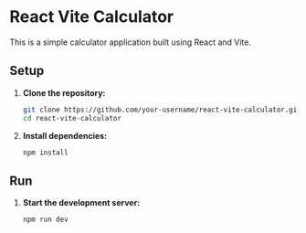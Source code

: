 # React Vite Calculator

This is a simple calculator application built using React and Vite.

## Setup

1. **Clone the repository:**

    ```sh
    git clone https://github.com/your-username/react-vite-calculator.git
    cd react-vite-calculator
    ```

2. **Install dependencies:**

    ```sh
    npm install
    ```

## Run

1. **Start the development server:**

    ```sh
    npm run dev
    ```